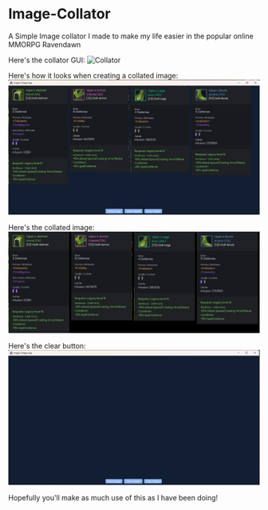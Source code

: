 # Image-Collator
A Simple Image collator I made to make my life easier in the popular online MMORPG Ravendawn

Here's the collator GUI:
![Collator](ImageCollator/DemoImages/Collator.png)

Here's how it looks when creating a collated image:
![Creation Process](ImageCollator/DemoImages/Sets.png)

Here's the collated image:
![Collated Image](ImageCollator/DemoImages/Output.png)

Here's the clear button:
![Clear Button](ImageCollator/DemoImages/Clear.png)

Hopefully you'll make as much use of this as I have been doing!



